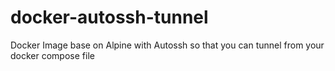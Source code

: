 # docker-autossh-tunnel
Docker Image base on Alpine with Autossh so that you can tunnel from your docker compose file
